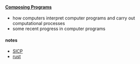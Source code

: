 #### [Composing Programs](http://composingprograms.com/pages/11-getting-started.html)    
* how computers interpret computer programs and carry out computational processes  
* some recent progress in computer programs  

#### notes  
 *  [SICP](https://mitpress.mit.edu/sites/default/files/sicp/full-text/book/book-Z-H-4.html#%_toc_start) 
 * [rust](https://doc.rust-lang.org/book/)


